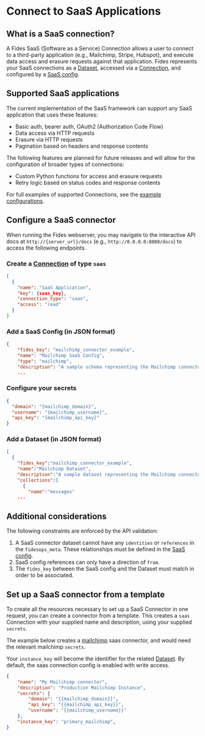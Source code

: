 # Connect to SaaS Applications

## What is a SaaS connection?

A Fides SaaS (Software as a Service) Connection allows a user to connect to a third-party application (e.g., Mailchimp, Stripe, Hubspot), and execute data access and erasure requests against that application. Fides represents your SaaS connections as a [Dataset](../dsr_support/datasets), accessed via a [Connection](../dsr_support/database_connectors), and configured by a [SaaS config](./saas_config).

## Supported SaaS applications

The current implementation of the SaaS framework can support any SaaS application that uses these features:

- Basic auth, bearer auth, OAuth2 (Authorization Code Flow)
- Data access via HTTP requests
- Erasure via HTTP requests
- Pagination based on headers and response contents

The following features are planned for future releases and will allow for the configuration of broader types of connections:

- Custom Python functions for access and erasure requests
- Retry logic based on status codes and response contents

For full examples of supported Connections, see the [example configurations](./example_configs/adobe).

## Configure a SaaS connector

When running the Fides webserver, you may navigate to the interactive API docs at `http://{server_url}/docs` (e.g., `http://0.0.0.0:8080/docs`) to access the following endpoints.

### Create a [Connection](../dsr_support/database_connectors.md) of type `saas`

```json title="<code>PATCH api/v1/connection</code>"
[
  {
    "name": "SaaS Application",
    "key": {saas_key},
    "connection_type": "saas",
    "access": "read"
  }
]
```

### Add a SaaS Config (in JSON format)

```json title="<code>PATCH api/v1/connection/{saas_key}/saas_config</code>"
{
    "fides_key": "mailchimp_connector_example",
    "name": "Mailchimp SaaS Config",
    "type": "mailchimp",
    "description": "A sample schema representing the Mailchimp connector for fides"
    ...
```

### Configure your secrets

```json title="<coce>PUT api/v1/connection/{saas_key}/secret</code>"
{
  "domain": "{mailchimp_domain}",
  "username": "{mailchimp_username}",
  "api_key": "{mailchimp_api_key}"
}
```

### Add a Dataset (in JSON format)

```json title="<code>PUT api/v1/connection/{saas_key}/dataset</code>"
[
  {
    "fides_key":"mailchimp_connector_example",
    "name":"Mailchimp Dataset",
    "description":"A sample dataset representing the Mailchimp connector for fidesops",
    "collections":[
      {
        "name":"messages"
    ...
```

## Additional considerations

The following constraints are enforced by the API validation:

1. A SaaS connector dataset cannot have any `identities` or `references` in the `fidesops_meta`. These relationships must be defined in the [SaaS config](./saas_config.md).
2. SaaS config references can only have a direction of `from`.
3. The `fides_key` between the SaaS config and the Dataset must match in order to be associated.

## Set up a SaaS connector from a template

To create all the resources necessary to set up a SaaS Connector in one request, you can create a connector from
a template. This creates a `saas` Connection with your supplied name and description, using your supplied `secrets`.

The example below creates a [mailchimp](./example_configs/mailchimp.md) saas connector, and would need the relevant mailchimp `secrets`.

Your `instance_key` will become the identifier for the related [Dataset](../getting-started/datasets.md). By default, the saas connection config is enabled with write access.

```json title="<code>POST /connection/instantiate/mailchimp</code>"
{
    "name": "My Mailchimp connector",
    "description": "Production Mailchimp Instance",
    "secrets": {
        "domain": "{{mailchimp_domain}}",
        "api_key": "{{mailchimp_api_key}}",
        "username": "{{mailchimp_username}}"
    },
    "instance_key": "primary_mailchimp",
}
```
